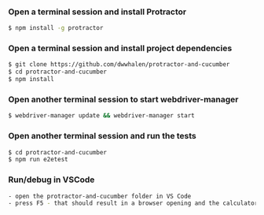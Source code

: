 ### Open a terminal session and install Protractor
```sh
$ npm install -g protractor
```
### Open a terminal session and install project dependencies
```sh
$ git clone https://github.com/dwwhalen/protractor-and-cucumber
$ cd protractor-and-cucumber
$ npm install
```
### Open another terminal session to start webdriver-manager
```sh
$ webdriver-manager update && webdriver-manager start
```

### Open another terminal session and run the tests
```sh
$ cd protractor-and-cucumber
$ npm run e2etest
```
### Run/debug in VSCode
```sh
- open the protractor-and-cucumber folder in VS Code
- press F5 - that should result in a browser opening and the calculator features running
```